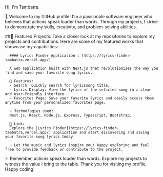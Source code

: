 
Hi, I'm Tambatra.

👋 Welcome to my GitHub profile! I'm a passionate software engineer who believes that actions speak louder than words. Through my projects, I strive to demonstrate my skills, creativity, and problem-solving abilities.

##💼 Featured Projects:
Take a closer look at my repositories to explore my projects and contributions. Here are some of my featured works that showcase my capabilities:

      #### Lyrics Finder Application : (https://lyrics-finder-tambatra.vercel.app/)
      
      A web application built with Next.js that revolutionizes the way you find and save your favorite song lyrics. 
      
      🎵 Features:
      - Search: Quickly search for lyricssong title..
      - Lyrics Display: View the lyrics of the selected song in a clean and user-friendly interface.
      - Favorites Page: Save your favorite lyrics and easily access them anytime from your personalized favorites page.
      
      💡 Technologies Used:
      Next.js, React, Node.js, Express, Typescript, Bootstrap.

      🔗 Link:
      Explore the [Lyrics Finder](https://lyrics-finder-tambatra.vercel.app/) application and start discovering and saving your favorite song lyrics today!

      🎶 Let the music and lyrics inspire you! Happy exploring and feel free to provide feedback or contribute to the project.
      

✨ Remember, actions speak louder than words. Explore my projects to witness the value I bring to the table. Thank you for visiting my profile. Happy coding!

